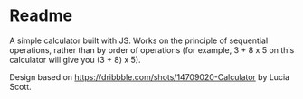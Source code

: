 # Readme

A simple calculator built with JS. Works on the principle of sequential operations, rather than by order of operations (for example, 3 + 8 x 5 on this calculator will give you (3 + 8) x 5).

Design based on https://dribbble.com/shots/14709020-Calculator by Lucia Scott.
